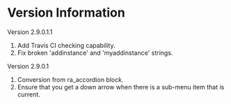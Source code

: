 Version Information
===================
Version 2.9.0.1.1
  1. Add Travis CI checking capability.
  2. Fix broken 'addinstance' and 'myaddinstance' strings.

Version 2.9.0.1
  1. Conversion from ra_accordion block.
  2. Ensure that you get a down arrow when there is a sub-menu item that is current.